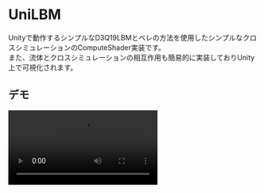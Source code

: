 ﻿# UniLBM

Unityで動作するシンプルなD3Q19LBMとベレの方法を使用したシンプルなクロスシミュレーションのComputeShader実装です。  
また、流体とクロスシミュレーションの相互作用も簡易的に実装しておりUnity上で可視化されます。

## デモ
![Movie_001.mp4](Recordings/Movie_001.mp4)